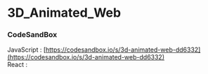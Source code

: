 # 3D_Animated_Web

### CodeSandBox

JavaScript : [https://codesandbox.io/s/3d-animated-web-dd6332](https://codesandbox.io/s/3d-animated-web-dd6332) \
React : []()
